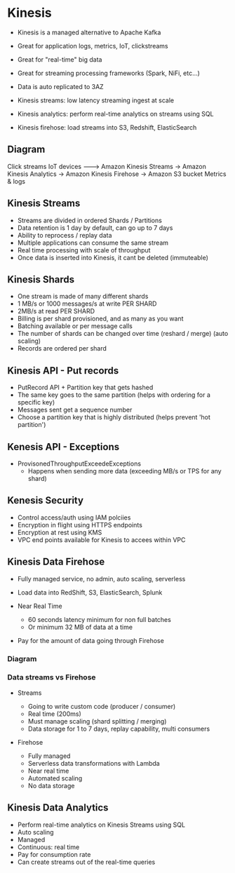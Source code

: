 # Kinesis

- Kinesis is a managed alternative to Apache Kafka
- Great for application logs, metrics, IoT, clickstreams
- Great for "real-time" big data
- Great for streaming processing frameworks (Spark, NiFi, etc...)
- Data is auto replicated to 3AZ

- Kinesis streams: low latency streaming ingest at scale
- Kinesis analytics: perform real-time analytics on streams using SQL
- Kinesis firehose: load streams into S3, Redshift, ElasticSearch

## Diagram

Click streams
IoT devices      ---> Amazon Kinesis Streams -> Amazon Kinesis Analytics -> Amazon Kinesis Firehose -> Amazon S3 bucket
Metrics & logs

## Kinesis Streams

- Streams are divided in ordered Shards / Partitions
- Data retention is 1 day by default, can go up to 7 days
- Ability to reprocess / replay data
- Multiple applications can consume the same stream
- Real time processing with scale of throughput
- Once data is inserted into Kinesis, it cant be deleted (immuteable)

## Kinesis Shards

- One stream is made of many different shards
- 1 MB/s or 1000 messages/s at write PER SHARD
- 2MB/s at read PER SHARD
- Billing is per shard provisioned, and as many as you want
- Batching available or per message calls
- The number of shards can be changed over time (reshard / merge) (auto scaling)
- Records are ordered per shard

## Kinesis API - Put records

- PutRecord API + Partition key that gets hashed
- The same key goes to the same partition (helps with ordering for a specific key)
- Messages sent get a sequence number
- Choose a partition key that is highly distributed (helps prevent 'hot partition')

## Kenesis API - Exceptions

- ProvisonedThroughputExceedeExceptions
  - Happens when sending more data (exceeding MB/s or TPS for any shard)

## Kenesis Security

- Control access/auth using IAM polciies
- Encryption in flight using HTTPS endpoints
- Encryption at rest using KMS 
- VPC end points available for Kinesis to accees within VPC

## Kinesis Data Firehose

- Fully managed service, no admin, auto scaling, serverless
- Load data into RedShift, S3, ElasticSearch, Splunk
- Near Real Time
  - 60 seconds latency minimum for non full batches
  - Or minimum 32 MB of data at a time

- Pay for the amount of data going through Firehose

### Diagram



### Data streams vs Firehose

- Streams 
   - Going to write custom code (producer / consumer)
   - Real time (200ms)
   - Must manage scaling (shard splitting / merging)
   - Data storage for 1 to 7 days, replay capability, multi consumers

- Firehose
  - Fully managed
  - Serverless data transformations with Lambda
  - Near real time
  - Automated scaling
  - No data storage

## Kinesis Data Analytics

- Perform real-time analytics on Kinesis Streams using SQL
- Auto scaling
- Managed
- Continuous: real time
- Pay for consumption rate
- Can create streams out of the real-time queries